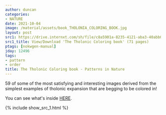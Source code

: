 ```yaml
---
author: duncan
categories:
- NATURE
date: 2021-10-04
image: /material/assets/book_THOLONIA_COLORING_BOOK.jpg
layout: post
src1: https://drive.internxt.com/sh/file/c8a5901a-8235-4121-aba3-40abb0509dde/5b8a92f47f1bcf8ad881783f77e6e226bd8db3b514ad5128e34aceeaa5f6828f
src1_title: View/Download 'The Tholonic Coloring book' (71 pages)
ptags: [nokwgen-manual]
jday: 12496
tags:
- pattern
- order
title: The Tholonic Coloring book - Patterns in Nature
---
```


59 of some of the most satisfying and interesting images derived from the simplest examples of tholonic expansion that are begging to be colored in!

<!--more-->

You can see what's inside [HERE](/gallery/tholonic_coloring_book.html).

{% include show_src_1.html %}